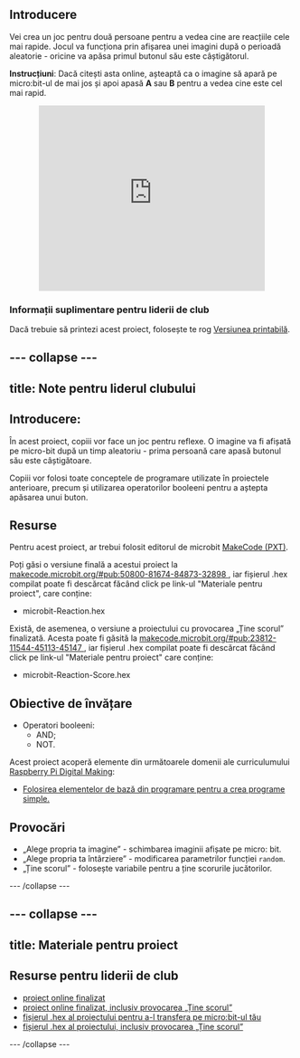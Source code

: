## Introducere

Vei crea un joc pentru două persoane pentru a vedea cine are reacțiile cele mai rapide. Jocul va funcționa prin afișarea unei imagini după o perioadă aleatorie - oricine va apăsa primul butonul său este câștigătorul.

**Instrucțiuni**: Dacă citești asta online, așteaptă ca o imagine să apară pe micro:bit-ul de mai jos și apoi apasă **A** sau **B** pentru a vedea cine este cel mai rapid.

<div class="trinket" style="width:400px;margin: 0 auto;">
<div style="position:relative;height:0;padding-bottom:81.97%;overflow:hidden;"><iframe style="position:absolute;top:0;left:0;width:100%;height:100%;" src="https://makecode.microbit.org/---run?id=_RAu6KxHvEXMp" allowfullscreen="allowfullscreen" sandbox="allow-popups allow-scripts allow-same-origin" frameborder="0"></iframe></div>
</div>

### Informații suplimentare pentru liderii de club

Dacă trebuie să printezi acest proiect, folosește te rog [Versiunea printabilă](https://projects.raspberrypi.org/ro-RO/projects/reaction/print).

--- collapse ---
---
title: Note pentru liderul clubului
---

## Introducere:

În acest proiect, copiii vor face un joc pentru reflexe. O imagine va fi afișată pe micro-bit după un timp aleatoriu - prima persoană care apasă butonul său este câștigătoare.

Copiii vor folosi toate conceptele de programare utilizate în proiectele anterioare, precum și utilizarea operatorilor booleeni pentru a aștepta apăsarea unui buton.

## Resurse

Pentru acest proiect, ar trebui folosit editorul de microbit [MakeCode (PXT)](http://jumpto.cc/pxt-new).

Poți găsi o versiune finală a acestui proiect la [makecode.microbit.org/#pub:50800-81674-84873-32898 ](https://makecode.microbit.org/#pub:50800-81674-84873-32898), iar fișierul .hex compilat poate fi descărcat făcând click pe link-ul "Materiale pentru proiect", care conține:

+ microbit-Reaction.hex

Există, de asemenea, o versiune a proiectului cu provocarea „Ține scorul” finalizată. Acesta poate fi găsită la [makecode.microbit.org/#pub:23812-11544-45113-45147 ](https://makecode.microbit.org/#pub:23812-11544-45113-45147), iar fișierul .hex compilat poate fi descărcat făcând click pe link-ul "Materiale pentru proiect" care conține:

+ microbit-Reaction-Score.hex

## Obiective de învățare

+ Operatori booleeni: 
    + AND;
    + NOT.

Acest proiect acoperă elemente din următoarele domenii ale curriculumului [Raspberry Pi Digital Making](http://rpf.io/curriculum):

+ [Folosirea elementelor de bază din programare pentru a crea programe simple.](https://www.raspberrypi.org/curriculum/programming/creator)

## Provocări

+ „Alege propria ta imagine” - schimbarea imaginii afișate pe micro: bit.
+ „Alege propria ta întârziere” - modificarea parametrilor funcției `random`.
+ „Ține scorul” - folosește variabile pentru a ține scorurile jucătorilor.

--- /collapse ---

--- collapse ---
---
title: Materiale pentru proiect
---

## Resurse pentru liderii de club

+ [proiect online finalizat](https://makecode.microbit.org/#pub:50800-81674-84873-32898)
+ [proiect online finalizat, inclusiv provocarea „Ține scorul”](https://makecode.microbit.org/#pub:23812-11544-45113-45147)
+ [fișierul .hex al proiectului pentru a-l transfera pe micro:bit-ul tău](resources/microbit-Reaction.hex)
+ [fișierul .hex al proiectului, inclusiv provocarea „Ține scorul”](resources/microbit-Reaction-Score.hex)

--- /collapse ---